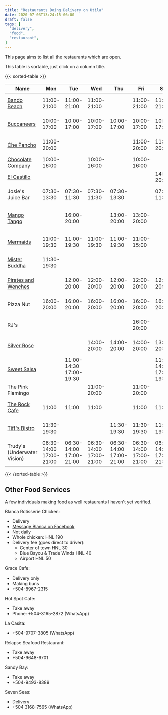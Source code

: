 ```yaml
---
title: "Restaurants Doing Delivery on Utila"
date: 2020-07-03T13:24:15-06:00
draft: false
tags: [
  "delivery",
  "food",
  "restaurant",
]
---
```


This page aims to list all the restaurants which are open.

This table is sortable, just click on a column title.

{{< sorted-table >}}

| Name                                                                               | Mon                     | Tue                     | Wed                     | Thu                     | Fri                     | Sat                     | Sun                     | Phone                                       | Notes                                                                                 |
| ---                                                                                | ---                     | ---                     | ---                     | ---                     | ---                     | ---                     | ---                     | ---                                         | ---                                                                                   |
| [Bando Beach](https://www.facebook.com/UtilaBandoBeach)                            | 11:00-21:00             | 11:00-21:00             | 11:00-21:00             |                         | 11:00-21:00             | 11:00-21:00             | 11:00-21:00             | [+504-8853-1916](https://wa.me/50488531916) | bandobeach@gmail.com                                                                  |
| [Buccaneers](https://www.facebook.com/BuccaneersGrill)                             | 10:00-17:00             | 10:00-17:00             | 10:00-17:00             | 10:00-17:00             | 10:00-17:00             | 10:00-17:00             |                         | [+504-3385-0048](https://wa.me/50433850048) |                                                                                       |
| [Che Pancho](https://www.facebook.com/chepanchoutila.cejas)                        | 11:00-20:00             |                         |                         |                         | 11:00-20:00             | 11:00-20:00             |                         | [+504-3367-8892](https://wa.me/50433678892) |                                                                                       |
| [Chocolate Company](https://www.facebook.com/Utila-Chocolate-Co-159591811389817)   | 10:00-16:00             |                         | 10:00-16:00             |                         | 10:00-16:00             |                         |                         |                                             |                                                                                       |
| [El Castillo](https://www.facebook.com/restaurant.el.castillo.utila)               |                         |                         |                         |                         |                         | 14:00-20:00             |                         |                                             |                                                                                       |
| Josie's Juice Bar                                                                  | 07:30-13:30             | 07:30-11:30             | 07:30-11:30             | 07:30-13:30             |                         | 07:30-11:30             |                         | [+504-9905-8183](https://wa.me/50499058183) |                                                                                       |
| [Mango Tango](https://www.facebook.com/mangotangoutila)                            |                         | 16:00-20:00             |                         | 13:00-20:00             | 13:00-20:00             |                         | 11:00-15:00             | [+504-3211-9469](https://wa.me/50432119469) | Tue: tapas, Thu/Fri: 14:00-17:00 tapita with cocktail, Fri: sushi, Sun: eggs benedict |
| [Mermaids](https://www.facebook.com/UtilaMermaids)                                 | 11:00-19:30             | 11:00-19:30             | 11:00-19:30             | 11:00-19:30             | 11:00-15:00             |                         | 11:00-19:30             | [+504-9728-2623](https://wa.me/50497282623) |                                                                                       |
| [Mister Buddha](https://www.facebook.com/misterbuddhautila)                        | 11:30-19:30             |                         |                         |                         |                         |                         |                         | [+504-9978-7705](https://wa.me/50499787705) |                                                                                       |
| [Pirates and Wenches](https://www.facebook.com/PiiratesandWenches-110338234028632) |                         | 12:00-20:00             | 12:00-20:00             | 12:00-20:00             | 12:00-20:00             | 12:00-20:00             |                         | [+504-9978-7705](https://wa.me/50499787705) |                                                                                       |
| Pizza Nut                                                                          | 16:00-20:00             | 16:00-20:00             | 16:00-20:00             | 16:00-20:00             | 16:00-20:00             | 16:00-20:00             | 16:00-20:00             | [+504-9969-6360](https://wa.me/50499696360) |                                                                                       |  |
| RJ's                                                                               |                         |                         |                         |                         | 16:00-20:00             |                         | 16:00-20:00             | [+504-9864-7035](https://wa.me/50498647035) |                                                                                       |  |
| [Silver Rose](https://www.facebook.com/silverroserestaurantbar)                    |                         |                         | 14:00-20:00             | 14:00-20:00             | 14:00-20:00             | 13:00-20:00             | 13:00-20:00             | [+504-9929-4065](https://wa.me/50499294065) |                                                                                       |  |
| [Sweet Salsa](https://www.facebook.com/SweetSalsaUtila)                            |                         | 11:00-14:30 17:00-19:30 |                         |                         |                         | 11:00-14:30 17:00-19:30 | 11:00-14:30 17:00-19:30 | [+504-9503-6728](https://wa.me/50495036728) |                                                                                       |  |
| The Pink Flamingo                                                                  |                         |                         | 11:00-20:00             |                         | 11:00-20:00             |                         | 11:00-20:00             |                                             | Dine in only, next to Bush's Supermarket                                              |  |
| [The Rock Cafe](https://www.facebook.com/utilarockcafe)                            | 11:00                   | 11:00                   | 11:00                   |                         | 11:00                   | 11:00                   |                         | [+504-3351-3461](https://wa.me/50433513461) |                                                                                       |
| [Tiff's Bistro](https://www.facebook.com/BlueBayouBeachBarUtila)                   | 11:30-19:30             |                         |                         | 11:30-19:30             | 11:30-19:30             | 11:30-19:30             | 11:30-19:30             | [+504-8769-5450](https://wa.me/50487695450) | At Blue Bayou Beach Bar                                                               |
| Trudy's (Underwater Vision)                                                        | 06:30-14:00 17:00-21:00 | 06:30-14:00 17:00-21:00 | 06:30-14:00 17:00-21:00 | 06:30-14:00 17:00-21:00 | 06:30-14:00 17:00-21:00 | 06:30-14:00 17:00-21:00 | 06:30-14:00 17:00-21:00 |                                             | Tue: wings, Thu: trivia, Fri: pizza, Sat: BBQ                                         |

{{< /sorted-table >}}

Other Food Services
-------------------

A few individuals making food as well restaurants I haven't yet verified.

Blanca Rotisserie Chicken:

* Delivery
* [Message Blanca on Facebook](https://www.facebook.com/blanca.murphy)
* Not daily
* Whole chicken: HNL 190
* Delivery fee (goes direct to driver):
  * Center of town HNL 30
  * Blue Bayou & Trade Winds HNL 40
  * Airport HNL 50

Grace Cafe:
* Delivery only
* Making buns
* +504-8967-2315

Hot Spot Cafe:
* Take away
* Phone: +504-3165-2872 (WhatsApp)

La Casita:
* +504-9707-3805 (WhatsApp)

Relapse Seafood Restaurant:
* Take away
* +504-9648-6701

Sandy Bay:
* Take away
* +504-9493-8389

Seven Seas:
* Delivery
* +504 3168-7565 (WhatsApp)
